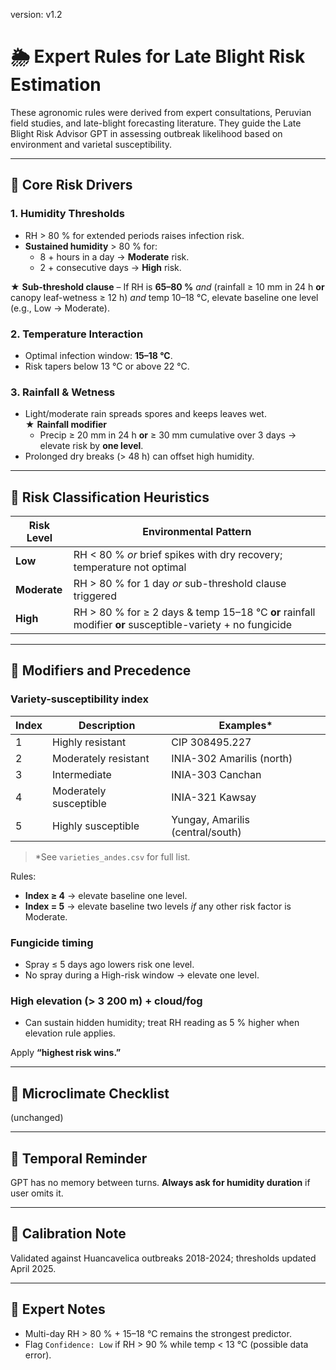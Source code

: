 version: v1.2  
# 🌦️ Expert Rules for Late Blight Risk Estimation

These agronomic rules were derived from expert consultations, Peruvian field studies, and late-blight forecasting literature. They guide the Late Blight Risk Advisor GPT in assessing outbreak likelihood based on environment and varietal susceptibility.

---

## 🔹 Core Risk Drivers  

### 1. **Humidity Thresholds**  
- RH > 80 % for extended periods raises infection risk.  
- **Sustained humidity** > 80 % for:  
  - 8 + hours in a day → **Moderate** risk.  
  - 2 + consecutive days → **High** risk.  

★ **Sub-threshold clause** – If RH is **65–80 %** *and* (rainfall ≥ 10 mm in 24 h **or** canopy leaf-wetness ≥ 12 h) *and* temp 10–18 °C, elevate baseline one level (e.g., Low → Moderate).

### 2. **Temperature Interaction**  
- Optimal infection window: **15–18 °C**.  
- Risk tapers below 13 °C or above 22 °C.

### 3. **Rainfall & Wetness**  
- Light/moderate rain spreads spores and keeps leaves wet.  
★ **Rainfall modifier**  
  - Precip ≥ 20 mm in 24 h **or** ≥ 30 mm cumulative over 3 days → elevate risk by **one level**.  
- Prolonged dry breaks (> 48 h) can offset high humidity.

---

## 🔹 Risk Classification Heuristics  

| Risk Level | Environmental Pattern |
|------------|----------------------|
| **Low** | RH < 80 % *or* brief spikes with dry recovery; temperature not optimal |
| **Moderate** | RH > 80 % for 1 day *or* sub-threshold clause triggered |
| **High** | RH > 80 % for ≥ 2 days & temp 15–18 °C **or** rainfall modifier **or** susceptible-variety + no fungicide |

---

## 🔹 Modifiers and Precedence  

### Variety-susceptibility index  
| Index | Description | Examples* |
|-------|-------------|-----------|
| 1 | Highly resistant | CIP 308495.227 |
| 2 | Moderately resistant | INIA-302 Amarilis (north) |
| 3 | Intermediate | INIA-303 Canchan |
| 4 | Moderately susceptible | INIA-321 Kawsay |
| 5 | Highly susceptible | Yungay, Amarilis (central/south) |

> *See `varieties_andes.csv` for full list.

Rules:  
- **Index ≥ 4** → elevate baseline one level.  
- **Index = 5** → elevate baseline two levels *if* any other risk factor is Moderate.

### Fungicide timing  
- Spray ≤ 5 days ago lowers risk one level.  
- No spray during a High-risk window → elevate one level.

### High elevation (> 3 200 m) + cloud/fog  
- Can sustain hidden humidity; treat RH reading as 5 % higher when elevation rule applies.

Apply **“highest risk wins.”**

---

## 🔹 Microclimate Checklist  
(unchanged)

---

## 🔹 Temporal Reminder  
GPT has no memory between turns. **Always ask for humidity duration** if user omits it.

---

## 🔹 Calibration Note  
Validated against Huancavelica outbreaks 2018-2024; thresholds updated April 2025.

---

## 🔹 Expert Notes  
- Multi-day RH > 80 % + 15–18 °C remains the strongest predictor.  
- Flag `Confidence: Low` if RH > 90 % while temp < 13 °C (possible data error).  
